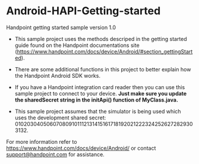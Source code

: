 Android-HAPI-Getting-started
============================
Handpoint getting started sample version 1.0

- This sample project uses the methods descriped in the getting started guide found on the Handpoint documentations site (https://www.handpoint.com/docs/device/Android/#section_gettingStarted).

- There are some additional functions in this project to better explain how the Handpoint Android SDK works.

- If you have a Handpoint integration card reader then you can use this sample project to connect to your device. **Just make sure you update the sharedSecret string in the initApi() function of MyClass.java.**

- This sample project assumes that the simulator is being used which uses the development shared secret: 0102030405060708091011121314151617181920212223242526272829303132. 

For more information refer to https://www.handpoint.com/docs/device/Android/ or contact support@handpoint.com for assistance. 